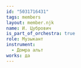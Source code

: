 ```yaml
---
id: "5031716431"
tags: members
layout: member.njk
name: И. Цубрович
is_part_of_orchestra: true
role: Музыкант
instrument:
  - Домра альт
works: да
---
```

